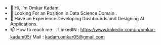 - 👋 Hi, I’m Omkar Kadam.
- 👀 Looking For an Position in Data Science Domain .
- 🌱 Have an Experience Developing Dashboards and Designing AI Applications.
- 📫 How to reach me ...
LinkedIN : https://www.linkedin.com/in/omkar-kadam05/
Mail : kadam.omkar05@gmail.com

<!---
omkarkd/omkarkd is a ✨ special ✨ repository because its `README.md` (this file) appears on your GitHub profile.
You can click the Preview link to take a look at your changes.
--->
